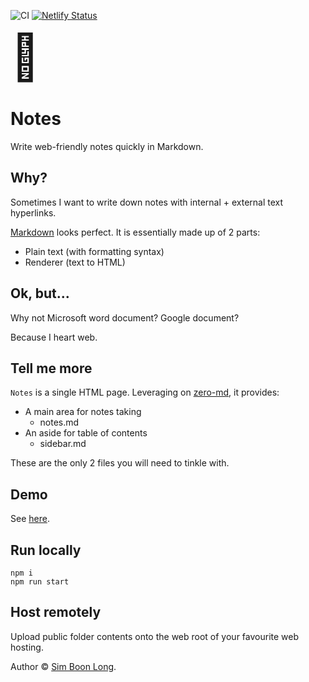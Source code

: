 ![CI](https://github.com/simboonlong/notes/workflows/CI/badge.svg?branch=master&event=push) [![Netlify Status](https://api.netlify.com/api/v1/badges/f32087c3-1555-4006-9fbd-0c2e70f86c37/deploy-status)](https://app.netlify.com/sites/notes-demo/deploys)

<p style="font-size:72px; margin: 0;">📝</p>

# Notes

Write web-friendly notes quickly in Markdown.

## Why?

Sometimes I want to write down notes with internal + external text hyperlinks.

[Markdown](https://daringfireball.net/projects/markdown/) looks perfect. It is essentially made up of 2 parts:

- Plain text (with formatting syntax)
- Renderer (text to HTML)

## Ok, but...

Why not Microsoft word document? Google document?

Because I heart web.

## Tell me more

`Notes` is a single HTML page. Leveraging on [zero-md](https://github.com/zerodevx/zero-md), it provides:

- A main area for notes taking
  - notes.md
- An aside for table of contents
  - sidebar.md

These are the only 2 files you will need to tinkle with.

## Demo

See [here](https://notes-demo.netlify.app).

## Run locally

```
npm i
npm run start
```

## Host remotely

Upload public folder contents onto the web root of your favourite web hosting.

Author © [Sim Boon Long](https://simboonlong.com).
